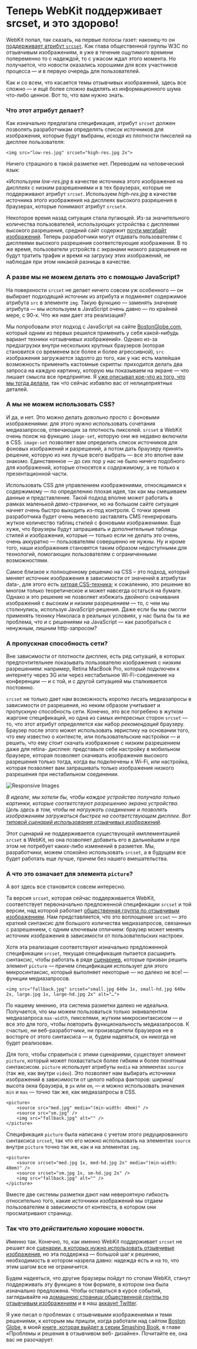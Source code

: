 # Теперь WebKit поддерживает srcset, и это здорово!

WebKit попал, так сказать, на первые полосы газет: наконец-то он [поддерживает
атрибут `srcset`][1]. Как глава общественной группы W3C по отзывчивым
изображениям, я уже в течение ощутимого времени попеременно то с надеждой, то с
ужасом ждал этого момента. Но получается, что новости оказались хорошими для всех
участников процесса — и в первую очередь для пользователей.

Как и со всем, что касается темы отзывчивых изображений, здесь все сложно — и
ещё более сложно выделять из информационного шума что-либо ценное. Вот то,
что вам нужно знать.

### Что этот атрибут делает?

Как изначально предлагала спецификация, атрибут `srcset` должен позволять
разработчикам определять список источников для изображения, которые будут
выбраны, исходя из плотности пикселей на дисплее пользователя:

    <img src="low-res.jpg" srcset="high-res.jpg 2x">

Ничего страшного в такой разметке нет. Переводим на человеческий язык:

«Используем _low-res.jpg_ в качестве источника этого изображения на дисплеях с
низким разрешениями и в тех браузерах, которые не поддерживают атрибут `srcset`.
Используем _high-res.jpg_ в качестве источника этого изображения на дисплеях
высокого разрешения в браузерах, которые понимают атрибут `srcset`».

Некоторое время назад ситуация стала пугающей. Из-за значительного количества
пользователей, использующих устройства с дисплеями высокого разрешения, средний
сайт содержит [почти мегабайт изображений][2]. Теперь разработчики могут
отдавать пользователям с дисплеями высокого разрешения соответствующие
изображения. В то же время, пользователи устройств с экранами низкого
разрешения не будут тратить трафик и время на загрузку этих изображений, не
наблюдая при этом никакой разницы в качестве.

### А разве мы не можем делать это с помощью JavaScript?

На поверхности `srcset` не делает ничего совсем уж особенного — он выбирает
подходящий источник из атрибута и подменяет содержимое атрибута `src` в элементе
`img`. Такую функцию — заменять значение атрибута — мы используем в JavaScript
очень давно — по крайней мере, с 90-х. Что же нам дает эта реализация?

Мы попробовали этот подход с JavaScript на сайте [BostonGlobe.com][3], который
одним из первых решился применить у себя какой-нибудь вариант
техники «отзывчивых изображений». Однако из-за предзагрузки внутри нескольких
крупных браузеров (которая становится со временем все более и более агрессивной),
`src` изображения загружается задолго до того, как у нас есть малейшая
возможность применить кастомные скрипты: приходится делать два запроса на каждую
картинку, которую мы показываем на экране — что лишает смысла все предприятие. Я
[уже описывал кое-что из того, что мы тогда делали][4], так что сейчас избавлю вас
от нелицеприятных деталей.

### А мы не можем использовать CSS?

И да, и нет. Это можно делать довольно просто с фоновыми изображениями: для
этого нужно использовать сочетания медиазапросов, отвечающих за плотность
пикселей. `srcset` в WebKit очень похож на функцию `image-set`, которую они же
недавно включили в CSS. `image-set` позволяет вам определить список источников
для фоновых изображений и разрешений, а потом дать браузеру принять решение,
которую из них лучше всего выбрать — все это вполне вам знакомо. Единственное —
до сих пор у нас не было ничего подобного для изображений, которые относятся к
_содержимому_, а не только к презентационной части.

Использовать CSS для управлением изображениями, относящимися к содержимому —
по определению плохая идея, так как мы смешиваем данные и представление. Такой
подход вполне может работать в рамках маленькой демо-странички, но на большом
сайте ситуация начнет очень быстро выходить из-под контроля. С точки зрения
разработчика будет очень невесело заставлять CMS генерировать жуткое количество
таблиц стилей с фоновыми изображениями. Еще хуже, что браузеры будут
запрашивать и дополнительные таблицы стилей и изображения, которые — только
если не делать это очень, очень аккуратно — пользователям совершенно не нужны.
Ну и кроме того, наши изображения становятся таким образом недоступными для
технологий, помогающих пользователям с ограниченными возможностями.

Самое близкое к полноценному решению на CSS – это подход, который меняет
источник изображения в зависимости от значений в атрибутах data-, для этого есть
[хитрая CSS-техника][5]; к сожалению, это решение во многом только теоретическое
и может навсегда остаться на бумаге. Однако и это решение не позволяет избежать
двойного скачивания изображений с высоким и низким разрешением — то, с чем мы
столкнулись, используя JavaScript-решения. Даже если бы мы смогли применять
технику Николаса в реальных условиях, у нас была бы та же проблема, что и с
решениями на JavaScript — как разобраться с ненужным, лишним http-запросом?

### А пропускная способность сети?

Вне зависимости от плотности дисплея, есть ряд ситуаций, в которых
предпочтительнее показывать пользователю изображения с низким разрешением:
например, Retina MacBook Pro, который подключен к интернету через 3G или через
нестабильное Wi-Fi-соединение на конференции — и с той, и с другой ситуацией мы
сталкивается постоянно.

`srcset` не только дает нам возможность коротко писать медиазапросы в
зависимости от разрешения, но неким образом учитывает и пропускную способность
сети. Конечно, это все погребено в жутком жаргоне спецификаций, но одна из самых
интересных сторон `srcset` — то, что этот атрибут определяется как набор
_рекомендаций_ браузеру. Браузер после этого может использовать эвристику на
основании того, что ему известно о контексте, или пользовательские настройки — и
решить, что ему стоит скачать изображение с низким разрешением даже для retina-
дисплея: представьте себе настройку в мобильном браузере, которая позволяет
скачивать изображения высокого разрешения только тогда, когда вы подключены к
Wi-Fi, или настройка, которая позволяет вам запрашивать только изображения
низкого разрешения при нестабильном соединении.

![Responsive Images][6]

_В идеале, мы хотели бы, чтобы каждое устройство получало только картинки,
которые соответствуют разрешению экрана устройства. Цель здесь в том, чтобы не
нагружать соединение и позволять изображениям загружаться быстрее на
соответствующем дисплее. Вот [типовой сценарий использования отзывчивых
изображений][7]._

Этот сценарий не поддерживается существующей имплементацией `srcset` в WebKit,
но она позволяет добавить его в дальнейшем и при этом не потребует каких-либо
изменений в разметке. Мы, разработчики, можем спокойно использовать `srcset`,
а в будущем все будет работать еще лучше, причем без нашего вмешательства.

### А что это означает для элемента `picture`?

А вот здесь все становится совсем интересно.

Та версия `srcset`, которая сейчас поддерживается WebKit, соответствует
первоначально предложенной спецификации `srcset` и той версии, над которой
работает [общественная группа по отзывчивым изображениям][8]. Нам
представляется, что это воплощение `srcset` — это краткий синтаксис для большого
количества медиазапросов, связанных с разрешением, с одним ключевым отличием:
браузер может менять источник изображения в зависимости от пользовательских
настроек.

Хотя эта реализация соответствуют изначально предложенной спецификации
`srcset`, текущая спецификация пытается расширить синтаксис, чтобы работать в
ряде [сценариев][7], которые призван решить элемент `picture` — причем
спецификация использует для этого микросинтаксис, который выполняет некоторые —
но далеко не все! — функции медиазапросов.

    <img src="fallback.jpg" srcset="small.jpg 640w 1x, small-hd.jpg 640w 2x, large.jpg 1x, large-hd.jpg 2x" alt="…">

По нашему мнению, эта система разметки далеко не идеальна. Получается, что мы
можем пользоваться только эквивалентом медиазапроса `max-width`, пикселями,
жутким микросинтаксисом — и все это для того, чтобы повторить функциональность
медиазапросов. К счастью, ни веб-разработчики, ни производители браузеров не в
восторге от этого синтаксиса — и, будем надеяться, он никогда не будет
реализован.

Для того, чтобы справиться с этими сценариями, существует элемент `picture`,
который может похвастаться более гибким и более понятным синтаксисом. `picture`
использует атрибуты `media` на элементах `source` (так же, как внутри `video`).
Это позволяет нам выбирать источники изображений в зависимости от целого набора
факторов: ширина/высота окна браузера, в `px` или `em`, — и можно
использовать значения `min` и `max` — точно так же, как медиазапросы в CSS.

    <picture>
        <source src="med.jpg" media="(min-width: 40em)" />
        <source src="sm.jpg" />
        <img src="fallback.jpg" alt="" />
    </picture>

Спецификация `picture` была написана с учетом этого редуцированного синтаксиса
`srcset`, так что его можно использовать на элементах `source` внутри `picture`
точно так же, как и на элементах `img`.

    <picture>
        <source srcset="med.jpg 1x, med-hd.jpg 2x" media="(min-width: 40em)" />
        <source srcset="sm.jpg 1x, sm-hd.jpg 2x" />
        <img src="fallback.jpg" alt="" />
    </picture>

Вместе две системы разметки дают нам невероятную гибкость относительно того,
какие источники изображений мы отдаем пользователям в зависимости от контекста,
в котором они просматривают страницу.

### Так что это _действительно_ хорошие новости.

Именно так. Конечно, то, как именно WebKit поддерживает `srcset` не решает все
[сценарии, в которых нужно использовать отзывчивые изображения][7], но эта 
поддержка — большой шаг к решению, необходимость в котором назрела
давно: надежда есть и на то, что этим шагом все не ограничится.

Будем надеяться, что другие браузеры пойдут по стопам WebKit, станут
поддерживать эту функцию в том формате, в котором она была изначально
предложена. Чтобы оставаться в курсе событий, заглядывайте на [домашнюю страницу
общественной группы по отзывчивым изображениям][8] и в наш [аккаунт Twitter][9].

Я уже писал о проблемах с отзывчивыми изображениями и теми решениями, к которым
мы пришли, когда работали над сайтом [Boston Globe][3], в моей [книге, которая выйдет
в серии Smashing Book][10], в главе «Проблемы и решения в отзывчивом веб-
дизайне». Почитайте ее, она вас не разочарует.

[1]: https://www.webkit.org/blog/2910/improved-support-for-high-resolution-displays-with-the-srcset-image-attribute/
[2]: http://httparchive.org/interesting.php?a=All&amp;l=Aug%2015%202013
[3]: http://bostonglobe.com
[4]: http://alistapart.com/article/responsive-images-how-they-almost-worked-and-what-we-need
[5]: http://nicolasgallagher.com/responsive-images-using-css3
[6]: img/use-case.png
[7]: http://usecases.responsiveimages.org
[8]: http://responsiveimages.org
[9]: http://twitter.com/respimg
[10]: https://shop.smashingmagazine.com/smashing-book-4.html
